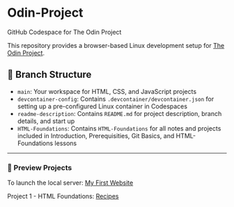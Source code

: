 # Odin-Project
GitHub Codespace for The Odin Project

This repository provides a browser-based Linux development setup for [The Odin Project](https://www.theodinproject.com).

## 📁 Branch Structure

- `main`: Your workspace for HTML, CSS, and JavaScript projects
- `devcontainer-config`: Contains `.devcontainer/devcontainer.json` for setting up a pre-configured Linux container in Codespaces
- `readme-description`:  Contains `README.md` for project description, branch details, and start up
- `HTML-Foundations`: Contains `HTML-Foundations` for all notes and projects included in Introduction, Prerequisities, Git Basics, and HTML-Foundations lessons

---

### 🔹 Preview Projects

To launch the local server:
[My First Website](https://paytonp04.github.io/Odin-Project/)

Project 1 - HTML Foundations: [Recipes](/recipes/odin-recipes/index.html)